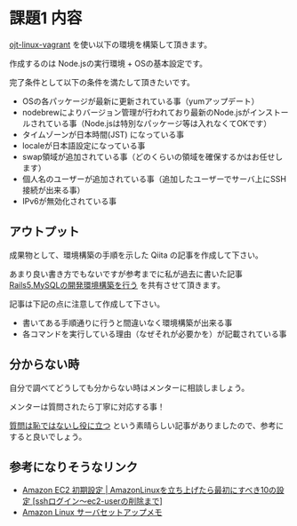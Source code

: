 # 課題1 内容

[ojt-linux-vagrant](https://github.com/keita-nishimoto/ojt-linux-vagrant) を使い以下の環境を構築して頂きます。

作成するのは Node.jsの実行環境 + OSの基本設定です。

完了条件として以下の条件を満たして頂きたいです。

- OSの各パッケージが最新に更新されている事（yumアップデート）
- nodebrewによりバージョン管理が行われており最新のNode.jsがインストールされている事（Node.jsは特別なパッケージ等は入れなくてOKです）
- タイムゾーンが日本時間(JST) になっている事
- localeが日本語設定になっている事
- swap領域が追加されている事（どのくらいの領域を確保するかはお任せします）
- 個人名のユーザーが追加されている事（追加したユーザーでサーバ上にSSH接続が出来る事）
- IPv6が無効化されている事

## アウトプット

成果物として、環境構築の手順を示した Qiita の記事を作成して下さい。

あまり良い書き方でもないですが参考までに私が過去に書いた記事 [Rails5,MySQLの開発環境構築を行う](https://qiita.com/keita-nishimoto/items/b19bf134ff76e6e579eb) を共有させて頂きます。

記事は下記の点に注意して作成して下さい。

- 書いてある手順通りに行うと間違いなく環境構築が出来る事
- 各コマンドを実行している理由（なぜそれが必要かを）が記載されている事

## 分からない時

自分で調べてどうしても分からない時はメンターに相談しましょう。

メンターは質問されたら丁寧に対応する事！

[質問は恥ではないし役に立つ](https://qiita.com/seki_uk/items/4001423b3cd3db0dada7) という素晴らしい記事がありましたので、参考にすると良いでしょう。

## 参考になりそうなリンク

- [Amazon EC2 初期設定 | AmazonLinuxを立ち上げたら最初にすべき10の設定 [sshログイン〜ec2-userの削除まで]
](http://www.carameltrip.com/entry/20170112/1484222151)
- [Amazon Linux サーバセットアップメモ](https://qiita.com/Ping/items/09deb80a0be86d5e3145)


